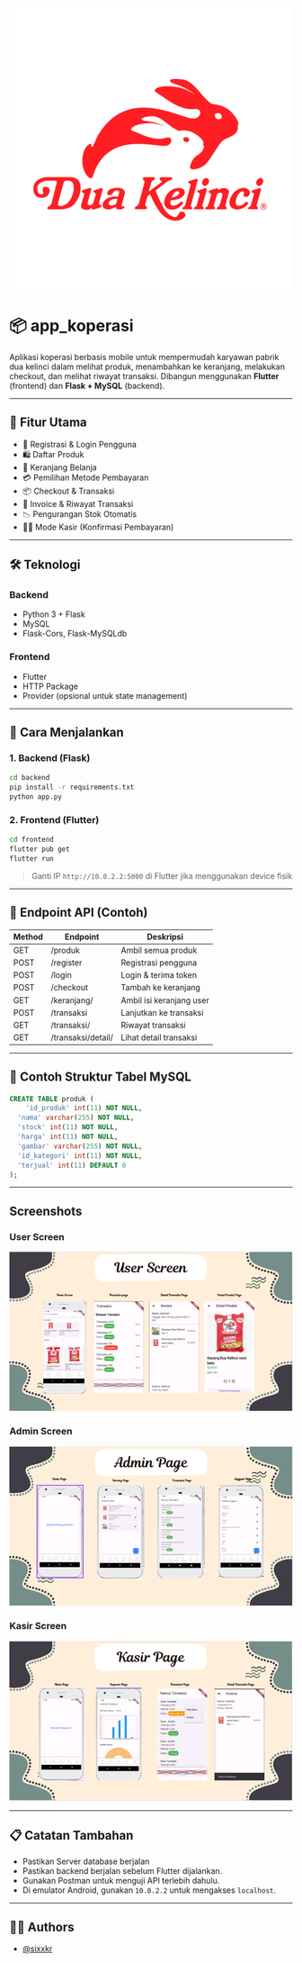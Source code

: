 ![Logo](Images/d770b724a7056c17745c998c8dfd6716.png)

# 📦 app_koperasi

Aplikasi koperasi berbasis mobile untuk mempermudah karyawan pabrik dua kelinci dalam melihat produk, menambahkan ke keranjang, melakukan checkout, dan melihat riwayat transaksi. Dibangun menggunakan **Flutter** (frontend) dan **Flask + MySQL** (backend).

---

## 📌 Fitur Utama

- 🔐 Registrasi & Login Pengguna
- 🛍️ Daftar Produk
- 🛒 Keranjang Belanja
- 💳 Pemilihan Metode Pembayaran
- 📦 Checkout & Transaksi
- 🧾 Invoice & Riwayat Transaksi
- 📉 Pengurangan Stok Otomatis
- 👨‍💼 Mode Kasir (Konfirmasi Pembayaran)

---

## 🛠️ Teknologi

### Backend

- Python 3 + Flask
- MySQL
- Flask-Cors, Flask-MySQLdb

### Frontend

- Flutter
- HTTP Package
- Provider (opsional untuk state management)

---

## 🚀 Cara Menjalankan

### 1. Backend (Flask)

```bash
cd backend
pip install -r requirements.txt
python app.py
```

### 2. Frontend (Flutter)

```bash
cd frontend
flutter pub get
flutter run
```

> Ganti IP `http://10.0.2.2:5000` di Flutter jika menggunakan device fisik

---

## 🧪 Endpoint API (Contoh)

| Method | Endpoint        | Deskripsi                |
| ------ | --------------- | ------------------------ |
| GET    | /produk         | Ambil semua produk       |
| POST   | /register       | Registrasi pengguna      |
| POST   | /login          | Login & terima token     |
| POST   | /checkout       | Tambah ke keranjang      |
| GET    | /keranjang/<id> | Ambil isi keranjang user |
| POST   | /transaksi      | Lanjutkan ke transaksi   |
| GET    | /transaksi/<id> | Riwayat transaksi        |
| GET    | /transaksi/detail/<id>   | Lihat detail transaksi   |

---

## 🧾 Contoh Struktur Tabel MySQL

```sql
CREATE TABLE produk (
    'id_produk' int(11) NOT NULL,
  'nama' varchar(255) NOT NULL,
  'stock' int(11) NOT NULL,
  'harga' int(11) NOT NULL,
  'gambar' varchar(255) NOT NULL,
  'id_kategori' int(11) NOT NULL,
  'terjual' int(11) DEFAULT 0
);
```

---

## Screenshots

### User Screen

![App Screenshot](Images/user.PNG)

### Admin Screen

![App Screenshot](Images/admin.PNG)

### Kasir Screen

![App Screenshot](Images/kasir.PNG)

---

## 📋 Catatan Tambahan

- Pastikan Server database berjalan
- Pastikan backend berjalan sebelum Flutter dijalankan.
- Gunakan Postman untuk menguji API terlebih dahulu.
- Di emulator Android, gunakan `10.0.2.2` untuk mengakses `localhost`.

---

## 👨‍💻 Authors

- [@sixxkr](https://www.github.com/sixxkr)
